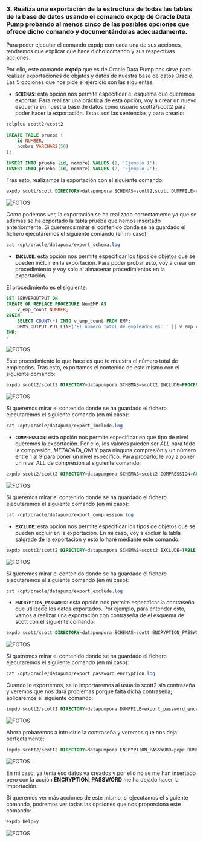 ### 3. Realiza una exportación de la estructura de todas las tablas de la base de datos usando el comando expdp de Oracle Data Pump probando al menos cinco de las posibles opciones que ofrece dicho comando y documentándolas adecuadamente.

Para poder ejecutar el comando expdp con cada una de sus acciones, tendremos que explicar que hace dicho comando y sus respectivas acciones.

Por ello, este comando **expdp** que es de Oracle Data Pump nos sirve para realizar exportaciones de objatos y datos de nuestra base de datos Oracle. Las 5 opciones que nos pide el ejercicio son las siguientes:

- **`SCHEMAS`**: esta opción nos permite especificar el esquema que queremos exportar. Para realizar una práctica de esta opción, voy a crear un nuevo esquema en nuestra base de datos como usuario scott2/scott2 para poder hacer la exportación. Estas son las sentencias y para crearlo:

```sql
sqlplus scott2/scott2

CREATE TABLE prueba (
    id NUMBER,
    nombre VARCHAR2(50)
);

INSERT INTO prueba (id, nombre) VALUES (1, 'Ejemplo 1');
INSERT INTO prueba (id, nombre) VALUES (2, 'Ejemplo 2');
```

Tras esto, realizamos la exportación con el siguiente comando:

```sql
expdp scott/scott DIRECTORY=datapumpora SCHEMAS=scott2,scott DUMPFILE=export_schema.dmp LOGFILE=export_schema.log
```

![FOTOS](img/18.png)

Como podemos ver, la exportación se ha realizado correctamente ya que se además se ha exportado la tabla prueba que hemos insertado anteriormente. Si queremos mirar el contenido donde se ha guardado el fichero ejecutaremos el siguiente comando (en mi caso):

```sql
cat /opt/oracle/datapump/export_schema.log 
```

- **`INCLUDE`**: esta opción nos permite especificar los tipos de objetos que se pueden incluir en la exportación. Para poder probar esto, voy a crear un procedimiento y voy solo al almacenar procedimientos en la exportación. 

El procedimiento es el siguiente:

```sql
SET SERVEROUTPUT ON
CREATE OR REPLACE PROCEDURE NumEMP AS
    v_emp_count NUMBER;
BEGIN
    SELECT COUNT(*) INTO v_emp_count FROM EMP;
    DBMS_OUTPUT.PUT_LINE('El número total de empleados es: ' || v_emp_count);
END;
/
```

![FOTOS](img/19.png)

Este procedimiento lo que hace es que te muestra el número total de empleados. Tras esto, exportamos el contenido de este mismo con el siguiente comando:

```sql
expdp scott2/scott2 DIRECTORY=datapumpora SCHEMAS=scott2 INCLUDE=PROCEDURE DUMPFILE=export_include.dmp LOGFILE=export_include.log
```

![FOTOS](img/20.png)

Si queremos mirar el contenido donde se ha guardado el fichero ejecutaremos el siguiente comando (en mi caso):

```sql
cat /opt/oracle/datapump/export_include.log 
```

- **`COMPRESSION`**: esta opción nos permite especificar en que tipo de nivel queremos la exportación. Por ello, los valores pueden ser *ALL* para todo la compresión, *METADATA_ONLY* para ninguna compresión y un número entre 1 al 9 para poner un nivel específico. Para probarlo, le voy a poner un nivel ALL de compresión al siguiente comando:

```sql
expdp scott2/scott2 DIRECTORY=datapumpora SCHEMAS=scott2 COMPRESSION=ALL DUMPFILE=export_compression.dmp LOGFILE=export_compression.log
```

![FOTOS](img/21.png)

Si queremos mirar el contenido donde se ha guardado el fichero ejecutaremos el siguiente comando (en mi caso):

```sql
cat /opt/oracle/datapump/export_compression.log 
```

- **`EXCLUDE`**: esta opción nos permite especificar los tipos de objetos que se pueden excluir en la exportación. En mi caso, voy a excluir la tabla salgrade de la exportación y esto lo haré mediante este comando:

```sql
expdp scott2/scott2 DIRECTORY=datapumpora SCHEMAS=scott2 EXCLUDE=TABLE:"IN('DEPT')",CONSTRAINT DUMPFILE=export_exclude.dmp LOGFILE=export_exclude.log
```

![FOTOS](img/22.png)

Si queremos mirar el contenido donde se ha guardado el fichero ejecutaremos el siguiente comando (en mi caso):

```sql
cat /opt/oracle/datapump/export_exclude.log 
```

- **`ENCRYPTION_PASSWORD`**: esta opción nos permite especificar la contraseña que utilizado los datos exportados. Por ejemplo, para entender esto, vamos a realizar una exportación con contraseña de el esquema de scott con el siguiente comando:

```sql
expdp scott/scott DIRECTORY=datapumpora SCHEMAS=scott ENCRYPTION_PASSWORD=pepe DUMPFILE=export_password_encryption.dmp LOGFILE=export_password_encryption.log
```

![FOTOS](img/23.png)

Si queremos mirar el contenido donde se ha guardado el fichero ejecutaremos el siguiente comando (en mi caso):

```sql
cat /opt/oracle/datapump/export_password_encryption.log 
```

Cuando lo exportemos, se lo importaremos al usuario scott2 sin contraseña y veremos que nos dará problemas porque falta dicha contraseña; aplicaremos el siguiente comando:

```sql
impdp scott2/scott2 DIRECTORY=datapumpora DUMPFILE=export_password_encryption.dmp LOGFILE=export_password_encryption.log
```

![FOTOS](img/24.png)

Ahora probaremos a intrucirle la contraseña y veremos que nos deja perfectamente:

```sql
impdp scott2/scott2 DIRECTORY=datapumpora ENCRYPTION_PASSWORD=pepe DUMPFILE=export_password_encryption.dmp LOGFILE=export_password_encryption.log
```

![FOTOS](img/25.png)

En mi caso, ya tenía eso datos ya creados y por ello no se me han insertado pero con la acción **ENCRYPTION_PASSWORD** me ha dejado hacer la importación.

Si queremos ver más acciones de este mismo, si ejecutamos el siguiente comando, podremos ver todas las opciones que nos proporciona este comando:

```sql
expdp help=y
```

![FOTOS](img/26.png)